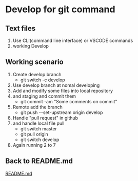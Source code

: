 # Develop for git command

## Text files

1. Use CLI(command line interface) or VSCODE commands
2. working Develop

## Working scenario

1. Create develop branch
   * git switch -c develop
2. Use develop branch at nomal developing
3. Add and modify some files into local repository
4. and staging and commit them
   * git commit -am "Some comments on commit"
5. Remote add the branch
   * git push --set-upstream origin develop
6. Handle "pull request" in github
7. and handle local file pull
   * git switch master
   * git pull origin
   * git switch develop
8. Again running 2 to 7

## Back to README.md

[README.md](./README.md)
